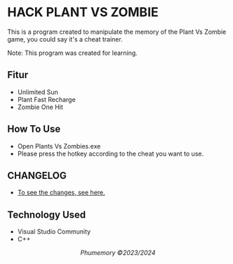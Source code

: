 # HACK PLANT VS ZOMBIE 

This is a program created to manipulate the memory of the Plant Vs Zombie game, you could say it's a cheat trainer.

Note: This program was created for learning.

## Fitur
- Unlimited Sun
- Plant Fast Recharge
- Zombie One Hit

## How To Use
- Open Plants Vs Zombies.exe
- Please press the hotkey according to the cheat you want to use.

## CHANGELOG
- [To see the changes, see here.](CHANGELOG.md)

## Technology Used
- Visual Studio Community
- C++

<p align="center"><i>Phumemory &copy;2023/2024</i></p>
